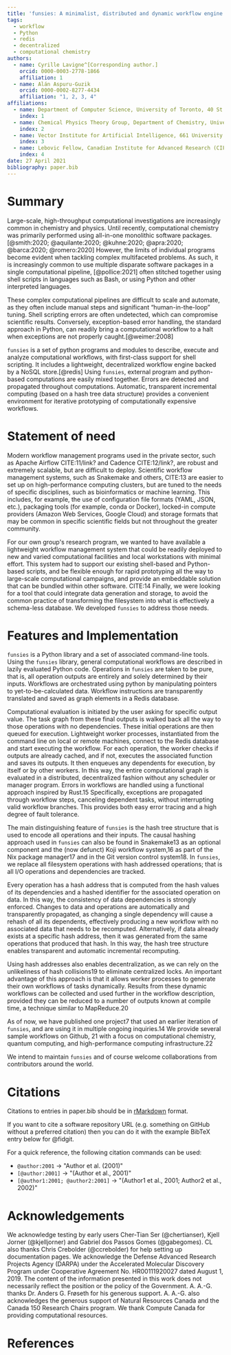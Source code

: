 ```yaml
---
title: 'funsies: A minimalist, distributed and dynamic workflow engine'
tags:
  - workflow
  - Python
  - redis
  - decentralized
  - computational chemistry
authors:
  - name: Cyrille Lavigne^[Corresponding author.]
    orcid: 0000-0003-2778-1866
    affiliation: 1
  - name: Alán Aspuru-Guzik
    orcid: 0000-0002-8277-4434
    affiliation: "1, 2, 3, 4"
affiliations:
  - name: Department of Computer Science, University of Toronto, 40 St. George St, Toronto, Ontario M5S 2E4, Canada
    index: 1
  - name: Chemical Physics Theory Group, Department of Chemistry, University of Toronto, 80 St. George St, Toronto, Ontario M5S 3H6, Canada
    index: 2
  - name: Vector Institute for Artificial Intelligence, 661 University Ave Suite 710, Toronto, Ontario M5G 1M1, Canada
    index: 3
  - name: Lebovic Fellow, Canadian Institute for Advanced Research (CIFAR), 661 University Ave, Toronto, Ontario M5G, Canada
    index: 4
date: 27 April 2021
bibliography: paper.bib
---
```


# Summary

Large-scale, high-throughput computational investigations are increasingly
common in chemistry and physics. Until recently, computational chemistry was
primarily performed using all-in-one monolithic software
packages.[@smith:2020; @aquilante:2020; @kuhne:2020;
@apra:2020; @barca:2020; @romero:2020] However, the
limits of individual programs become evident when tackling complex
multifaceted problems. As such, it is increasingly common to use multiple
disparate software packages in a single computational pipeline,
[@pollice:2021] often stitched together using shell scripts in
languages such as Bash, or using Python and other interpreted languages.

These complex computational pipelines are difficult to scale and automate, as
they often include manual steps and significant “human-in-the-loop” tuning.
Shell scripting errors are often undetected, which can compromise
scientific results. Conversely, exception-based error handling, the standard
approach in Python, can readily bring a computational workflow to a halt when
exceptions are not properly caught.[@weimer:2008]

`funsies` is a set of python programs and modules to describe, execute and
analyze computational workflows, with first-class support for shell scripting.
It includes a lightweight, decentralized workflow engine backed by a NoSQL
store.[@redis] Using `funsies`, external program and python-based computations
are easily mixed together. Errors are detected and propagated throughout
computations. Automatic, transparent incremental computing (based on a hash
tree data structure) provides a convenient environment for iterative
prototyping of computationally expensive workflows.

# Statement of need


Modern workflow management programs used in the private sector, such as Apache
Airflow CITE:11/link? and Cadence CITE:12/link?, are robust and extremely
scalable, but are difficult to deploy. Scientific workflow management systems,
such as Snakemake and others, CITE:13 are easier to set up on high-performance
computing clusters, but are tuned to the needs of specific disciplines, such
as bioinformatics or machine learning. This includes, for example, the use of
configuration file formats (YAML, JSON, etc.), packaging tools (for example,
conda or Docker), locked-in compute providers (Amazon Web Services, Google
Cloud) and storage formats that may be common in specific scientific fields
but not throughout the greater community.

For our own group's research program, we wanted to have available a
lightweight workflow management system that could be readily deployed to new
and varied computational facilities and local workstations with minimal
effort. This system had to support our existing shell-based and Python-based
scripts, and be flexible enough for rapid prototyping all the way to
large-scale computational campaigns, and provide an embeddable solution that
can be bundled within other software. CITE:14 Finally, we were looking for a
tool that could integrate data generation and storage, to avoid the common
practice of transforming the filesystem into what is effectively a schema-less
database. We developed `funsies` to address those needs.


# Features and Implementation

`funsies` is a Python library and a set of associated command-line tools.
Using the `funsies` library, general computational workflows are described in
lazily evaluated Python code. Operations in `funsies` are taken to be pure,
that is, all operation outputs are entirely and solely determined by their
inputs. Workflows are orchestrated using python by manipulating pointers to
yet-to-be-calculated data. Workflow instructions are transparently translated
and saved as graph elements in a Redis database.

Computational evaluation is initiated by the user asking for specific output
value. The task graph from these final outputs is walked back all the way to
those operations with no dependencies. These initial operations are then
queued for execution. Lightweight worker processes, instantiated from the
command line on local or remote machines, connect to the Redis database and
start executing the workflow. For each operation, the worker checks if outputs
are already cached, and if not, executes the associated function and saves its
outputs. It then enqueues any dependents for execution, by itself or by other
workers. In this way, the entire computational graph is evaluated in a
distributed, decentralized fashion without any scheduler or manager program.
Errors in workflows are handled using a functional approach inspired by
Rust.15 Specifically, exceptions are propagated through workflow steps,
canceling dependent tasks, without interrupting valid workflow branches. This
provides both easy error tracing and a high degree of fault tolerance.


The main distinguishing feature of `funsies` is the hash tree structure that
is used to encode all operations and their inputs. The causal hashing approach
used in `funsies` can also be found in Snakemake13 as an optional component
and the (now defunct) Koji workflow system,16 as part of the Nix package
manager17 and in the Git version control system18. In `funsies`, we replace
all filesystem operations with hash addressed operations; that is all I/O
operations and dependencies are tracked.

Every operation has a hash address that is computed from the hash values of
its dependencies and a hashed identifier for the associated operation on data.
In this way, the consistency of data dependencies is strongly enforced.
Changes to data and operations are automatically and transparently propagated,
as changing a single dependency will cause a rehash of all its dependents,
effectively producing a new workflow with no associated data that needs to be
recomputed. Alternatively, if data already exists at a specific hash address,
then it was generated from the same operations that produced that hash. In
this way, the hash tree structure enables transparent and automatic
incremental recomputing. 

Using hash addresses also enables decentralization, as we can rely on the
unlikeliness of hash collisions19 to eliminate centralized locks. An important
advantage of this approach is that it allows worker processes to generate
their own workflows of tasks dynamically. Results from these dynamic workflows
can be collected and used further in the workflow description, provided they
can be reduced to a number of outputs known at compile time, a technique
similar to MapReduce.20

As of now, we have published one project7 that used an earlier iteration of
`funsies`, and are using it in multiple ongoing inquiries.14 We provide
several sample workflows on Github, 21 with a focus on computational
chemistry, quantum computing, and high-performance computing infrastructure.22

We intend to maintain `funsies` and of course welcome collaborations from
contributors around the world.


# Citations

Citations to entries in paper.bib should be in
[rMarkdown](http://rmarkdown.rstudio.com/authoring_bibliographies_and_citations.html)
format.

If you want to cite a software repository URL (e.g. something on GitHub without a preferred
citation) then you can do it with the example BibTeX entry below for @fidgit.

For a quick reference, the following citation commands can be used:
- `@author:2001`  ->  "Author et al. (2001)"
- `[@author:2001]` -> "(Author et al., 2001)"
- `[@author1:2001; @author2:2001]` -> "(Author1 et al., 2001; Author2 et al., 2002)"



# Acknowledgements

We acknowledge testing by early users Cher-Tian Ser (@chertianser), Kjell Jorner (@kjelljorner) and Gabriel dos Passos Gomes (@gabegomes). CL also thanks Chris Crebolder (@ccrebolder) for help setting up documentation pages. We  acknowledge  the  Defense Advanced  Research  Projects  Agency  (DARPA)  under  the  Accelerated  Molecular  Discovery  Program under  Cooperative  Agreement  No.  HR00111920027  dated  August  1,  2019.  The  content  of  the information  presented  in  this  work  does  not  necessarily  reflect  the  position  or  the  policy  of  the Government. A. A.-G.   thanks Dr. Anders   G.   Frøseth   for   his   generous   support.   A. A.-G.   also acknowledges the generous support of Natural Resources Canada and the Canada 150 Research Chairs program. We thank Compute Canada for providing computational resources.


# References
